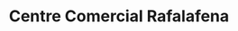 ---
title: "Centre Comercial Rafalafena"
url: /castello-de-la-plana/centre-comercial-rafalafena/
shop: centro comercial
---